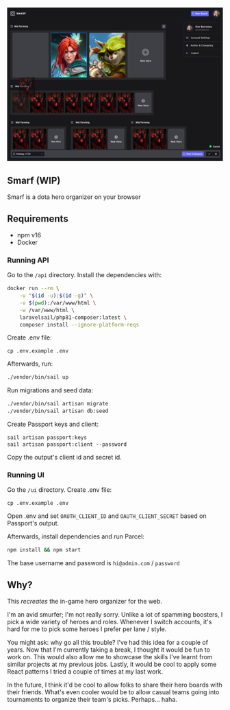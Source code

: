 ![Thumbnail](readme-thumb.png)

## Smarf (WIP)

Smarf is a dota hero organizer on your browser

## Requirements

- npm v16
- Docker

### Running API

Go to the `/api` directory. Install the dependencies with:

```bash
docker run --rm \
    -u "$(id -u):$(id -g)" \
    -v $(pwd):/var/www/html \
    -w /var/www/html \
    laravelsail/php81-composer:latest \
    composer install --ignore-platform-reqs
```

Create .env file:

```
cp .env.example .env
```

Afterwards, run:

```bash
./vendor/bin/sail up
```

Run migrations and seed data:

```bash
./vendor/bin/sail artisan migrate
./vendor/bin/sail artisan db:seed
```

Create Passport keys and client:

```
sail artisan passport:keys
sail artisan passport:client --password
```

Copy the output's client id and secret id.

### Running UI

Go the `/ui` directory. Create .env file:

```
cp .env.example .env
```

Open .env and set `OAUTH_CLIENT_ID` and `OAUTH_CLIENT_SECRET` based on Passport's output.

Afterwards, install dependencies and run Parcel:

```bash
npm install && npm start
```

The base username and password is `hi@admin.com` / `password`

## Why?

This _recreates_ the in-game hero organizer for the web.

I'm an avid smurfer; I'm not really sorry. Unlike a lot of spamming boosters, I pick a wide variety of heroes and roles. Whenever I switch accounts, it's hard for me to pick some heroes I prefer per lane / style.

You might ask: why go all this trouble? I've had this idea for a couple of years. Now that I'm currently taking a break, I thought it would be fun to work on. This would also allow me to showcase the skills I've learnt from similar projects at my previous jobs. Lastly, it would be cool to apply some React patterns I tried a couple of times at my last work.

In the future, I think it'd be cool to allow folks to share their hero boards with their friends. What's even cooler would be to allow casual teams going into tournaments to organize their team's picks. Perhaps... haha.
